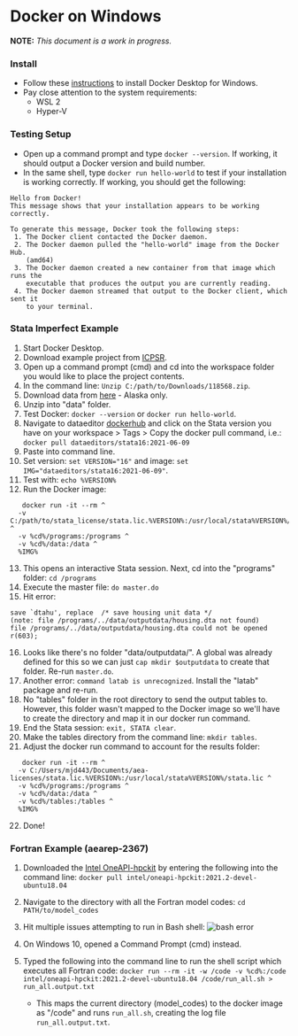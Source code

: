 # Docker on Windows

**NOTE:** *This document is a work in progress.*

### Install

- Follow these [instructions](https://docs.docker.com/docker-for-windows/install/) to install Docker Desktop for Windows.
- Pay close attention to the system requirements:
    - WSL 2
    - Hyper-V

### Testing Setup

- Open up a command prompt and type `docker --version`. If working, it should output a Docker version and build number. 
- In the same shell, type `docker run hello-world` to test if your installation is working correctly. If working, you should get the following:
```
Hello from Docker!
This message shows that your installation appears to be working correctly.

To generate this message, Docker took the following steps:
 1. The Docker client contacted the Docker daemon.
 2. The Docker daemon pulled the "hello-world" image from the Docker Hub.
    (amd64)
 3. The Docker daemon created a new container from that image which runs the
    executable that produces the output you are currently reading.
 4. The Docker daemon streamed that output to the Docker client, which sent it
    to your terminal.
```

### Stata Imperfect Example

1. Start Docker Desktop. 
2. Download example project from [ICPSR](https://www.openicpsr.org/openicpsr/tenant/openicpsr/module/aea/workspace?goToPath=/openicpsr/118568&goToLevel=project#).
3. Open up a command prompt (cmd) and cd into the workspace folder you would like to place the project contents.
4. In the command line: `Unzip C:/path/to/Downloads/118568.zip`.
5. Download data from [here](https://www.icpsr.umich.edu/web/ICPSR/studies/13568/versions/V1/datadocumentation#) - Alaska only.
6. Unzip into "data" folder. 
7. Test Docker: `docker --version` or `docker run hello-world`.
8. Navigate to dataeditor [dockerhub](https://hub.docker.com/u/dataeditors) and click on the Stata version you have on your workspace > Tags > Copy the docker pull command, i.e.: `docker pull dataeditors/stata16:2021-06-09`
9. Paste into command line.
10. Set version: `set VERSION="16"` and image: `set IMG="dataeditors/stata16:2021-06-09"`.
11. Test with: `echo %VERSION%`
12. Run the Docker image:
```
   docker run -it --rm ^
  -v C:/path/to/stata_license/stata.lic.%VERSION%:/usr/local/stata%VERSION%/stata.lic ^
  -v %cd%/programs:/programs ^
  -v %cd%/data:/data ^
  %IMG% 
```
13. This opens an interactive Stata session. Next, cd into the "programs" folder: `cd /programs`
14. Execute the master file: `do master.do`
15. Hit error: 
```
save `dtahu', replace  /* save housing unit data */
(note: file /programs/../data/outputdata/housing.dta not found)
file /programs/../data/outputdata/housing.dta could not be opened
r(603);
```
16. Looks like there's no folder "data/outputdata/". A global was already defined for this so we can just `cap mkdir $outputdata` to create that folder. Re-run `master.do`.
17. Another error: `command latab is unrecognized`. Install the "latab" package and re-run.
18. No "tables" folder in the root directory to send the output tables to. However, this folder wasn't mapped to the Docker image so we'll have to create the directory and map it in our docker run command.
19. End the Stata session: `exit, STATA clear`.
20. Make the tables directory from the command line: `mkdir tables`.
21. Adjust the docker run command to account for the results folder:
```
   docker run -it --rm ^
  -v C:/Users/mjd443/Documents/aea-licenses/stata.lic.%VERSION%:/usr/local/stata%VERSION%/stata.lic ^
  -v %cd%/programs:/programs ^
  -v %cd%/data:/data ^
  -v %cd%/tables:/tables ^
  %IMG% 
```
22. Done!





### Fortran Example (aearep-2367)

1. Downloaded the [Intel OneAPI-hpckit](https://hub.docker.com/r/intel/oneapi-hpckit/tags?page=1&ordering=last_updated) by entering the following into the command line:
```docker pull intel/oneapi-hpckit:2021.2-devel-ubuntu18.04```

2. Navigate to the directory with all the Fortran model codes: ```cd PATH/to/model_codes```
3. Hit multiple issues attempting to run in Bash shell:
   ![bash error](images/Docker_Error.png)
4. On Windows 10, opened a Command Prompt (cmd) instead.
5. Typed the following into the command line to run the shell script which executes all Fortran code:
```docker run --rm -it -w /code -v %cd%:/code intel/oneapi-hpckit:2021.2-devel-ubuntu18.04 /code/run_all.sh > run_all.output.txt```
   - This maps the current directory (model_codes) to the docker image as "/code" and runs `run_all.sh`, creating the log file `run_all.output.txt`. 


